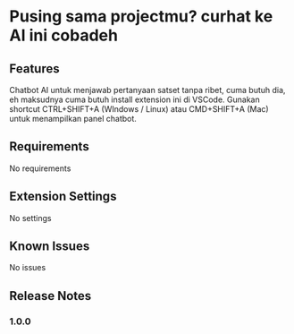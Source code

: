 # Pusing sama projectmu? curhat ke AI ini cobadeh

## Features

Chatbot AI untuk menjawab pertanyaan satset tanpa ribet, cuma butuh dia, eh maksudnya cuma butuh install extension ini di VSCode. Gunakan shortcut CTRL+SHIFT+A (WIndows / Linux) atau CMD+SHIFT+A (Mac) untuk menampilkan panel chatbot.



## Requirements

No requirements

## Extension Settings

No settings

## Known Issues

No issues

## Release Notes

### 1.0.0

